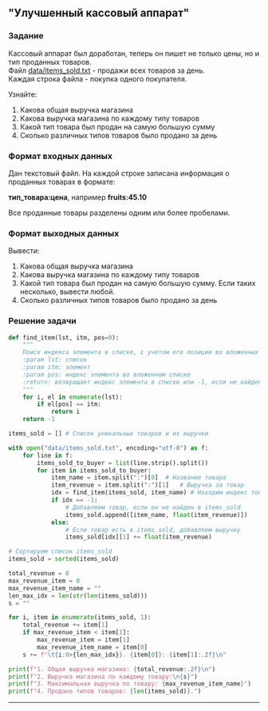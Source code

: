 ## "Улучшенный кассовый аппарат"

### Задание
Кассовый аппарат был доработан, теперь он пишет не только цены, но и тип проданных товаров. \
Файл [data/items_sold.txt](data/items_sold.txt) - продажи всех товаров за день. \
Каждая строка файла - покупка одного покупателя.

Узнайте:
1. Какова общая выручка магазина
2. Какова выручка магазина по каждому типу товаров
3. Какой тип товара был продан на самую большую сумму
4. Сколько различных типов товаров было продано за день

### Формат входных данных

Дан текстовый файл. На каждой строке записана информация о проданных товарах в формате:

**тип_товара:цена**, например **fruits:45.10**

Все проданные товары разделены одним или более пробелами.

### Формат выходных данных

Вывести:
1. Какова общая выручка магазина
2. Какова выручка магазина по каждому типу товаров
3. Какой тип товара был продан на самую большую сумму. Если таких несколько, вывести любой.
4. Сколько различных типов товаров было продано за день

### Решение задачи

```python
def find_item(lst, itm, pos=0):
    """
    Поиск индекса элемента в списке, с учетом его позиции во вложенных списках или кортежах
    :param lst: список
    :param itm: элемент
    :param pos: индекс элемента во вложенном списке 
    :return: возвращает индекс элемента в списке или -1, если не найден
    """
    for i, el in enumerate(lst):
        if el[pos] == itm:
            return i
    return -1

items_sold = [] # Список уникальных товаров и их выручки

with open("data/items_sold.txt", encoding="utf-8") as f:
    for line in f:
        items_sold_to_buyer = list(line.strip().split())
        for item in items_sold_to_buyer:
            item_name = item.split(":")[0]  # Название товара
            item_revenue = item.split(":")[1]   # Выручка за товар
            idx = find_item(items_sold, item_name) # Находим индекс товара в списке items_sold
            if idx == -1:
                # Добавляем товар, если он не найден в items_sold
                items_sold.append([item_name, float(item_revenue)])
            else:
                # Если товар есть в items_sold, добавляем выручку
                items_sold[idx][1] += float(item_revenue)

# Сортируем список items_sold
items_sold = sorted(items_sold)

total_revenue = 0
max_revenue_item = 0
max_revenue_item_name = ""
len_max_idx = len(str(len(items_sold)))
s = ""

for i, item in enumerate(items_sold, 1):
    total_revenue += item[1]
    if max_revenue_item < item[1]:
        max_revenue_item = item[1]
        max_revenue_item_name = item[0]
    s += f"\t{i:0>{len_max_idx}}. {item[0]}: {item[1]:.2f}\n"

print(f"1. Общая выручка магазина: {total_revenue:.2f}\n")
print(f"2. Выручка магазина по каждому товару:\n{s}")
print(f"3. Максимальная выручка по товару: {max_revenue_item_name}")
print(f"4. Продано типов товаров: {len(items_sold)}.")
```

---
